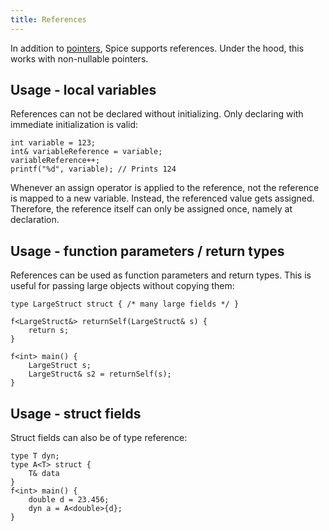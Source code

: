 ```yaml
---
title: References
---
```

In addition to [pointers](pointers.md), Spice supports references. Under the hood, this works with non-nullable pointers.

## Usage - local variables

References can not be declared without initializing. Only declaring with immediate initialization is valid:

```spice
int variable = 123;
int& variableReference = variable;
variableReference++;
printf("%d", variable); // Prints 124
```

Whenever an assign operator is applied to the reference, not the reference is mapped to a new variable. Instead, the
referenced value gets assigned. Therefore, the reference itself can only be assigned once, namely at declaration.

## Usage - function parameters / return types

References can be used as function parameters and return types. This is useful for passing large objects without
copying them:

```spice
type LargeStruct struct { /* many large fields */ }

f<LargeStruct&> returnSelf(LargeStruct& s) {
    return s;
}

f<int> main() {
    LargeStruct s;
    LargeStruct& s2 = returnSelf(s);    
}
```

## Usage - struct fields

Struct fields can also be of type reference:

```spice
type T dyn;
type A<T> struct {
    T& data
}
f<int> main() {
    double d = 23.456;
    dyn a = A<double>{d};
}
```
